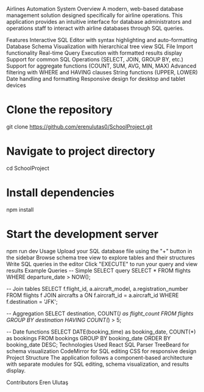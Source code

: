 Airlines Automation System
Overview
A modern, web-based database management solution designed specifically for airline operations. This application provides an intuitive interface for database administrators and operations staff to interact with airline databases through SQL queries.

Features
Interactive SQL Editor with syntax highlighting and auto-formatting
Database Schema Visualization with hierarchical tree view
SQL File Import functionality
Real-time Query Execution with formatted results display
Support for common SQL Operations (SELECT, JOIN, GROUP BY, etc.)
Support for aggregate functions (COUNT, SUM, AVG, MIN, MAX)
Advanced filtering with WHERE and HAVING clauses
String functions (UPPER, LOWER)
Date handling and formatting
Responsive design for desktop and tablet devices
# Clone the repository
git clone https://github.com/erenulutas0/SchoolProject.git

# Navigate to project directory
cd SchoolProject

# Install dependencies
npm install

# Start the development server
npm run dev
Usage
Upload your SQL database file using the "+" button in the sidebar
Browse schema tree view to explore tables and their structures
Write SQL queries in the editor
Click "EXECUTE" to run your query and view results
Example Queries
-- Simple SELECT query
SELECT * FROM flights WHERE departure_date > NOW();

-- Join tables
SELECT f.flight_id, a.aircraft_model, a.registration_number 
FROM flights f JOIN aircrafts a ON f.aircraft_id = a.aircraft_id 
WHERE f.destination = 'JFK';

-- Aggregation
SELECT destination, COUNT(*) as flight_count 
FROM flights GROUP BY destination 
HAVING COUNT(*) > 5;

-- Date functions
SELECT DATE(booking_time) as booking_date, COUNT(*) as bookings
FROM bookings
GROUP BY booking_date
ORDER BY booking_date DESC;
Technologies Used
React
SQL Parser
TreeBeard for schema visualization
CodeMirror for SQL editing
CSS for responsive design
Project Structure
The application follows a component-based architecture with separate modules for SQL editing, schema visualization, and results display.

Contributors
Eren Ulutaş